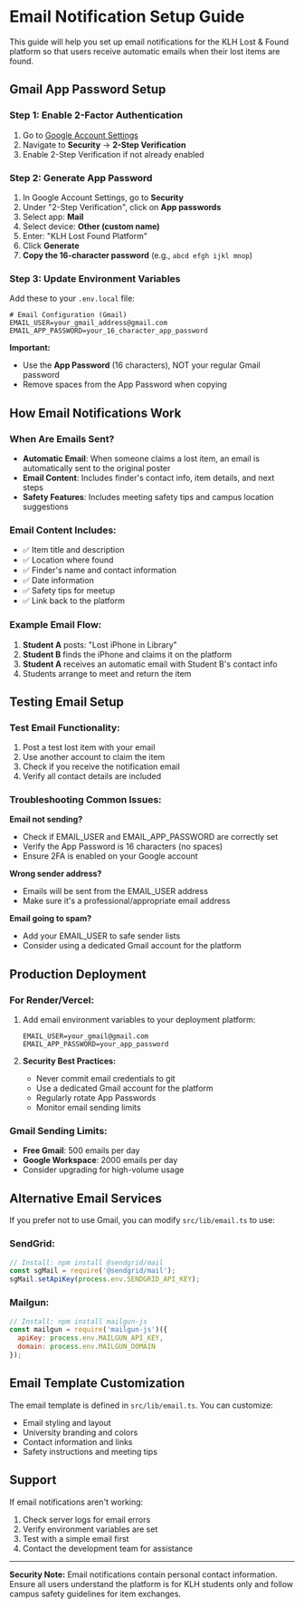# Email Notification Setup Guide

This guide will help you set up email notifications for the KLH Lost & Found platform so that users receive automatic emails when their lost items are found.

## Gmail App Password Setup

### Step 1: Enable 2-Factor Authentication
1. Go to [Google Account Settings](https://myaccount.google.com/)
2. Navigate to **Security** → **2-Step Verification**
3. Enable 2-Step Verification if not already enabled

### Step 2: Generate App Password
1. In Google Account Settings, go to **Security**
2. Under "2-Step Verification", click on **App passwords**
3. Select app: **Mail**
4. Select device: **Other (custom name)**
5. Enter: "KLH Lost Found Platform"
6. Click **Generate**
7. **Copy the 16-character password** (e.g., `abcd efgh ijkl mnop`)

### Step 3: Update Environment Variables
Add these to your `.env.local` file:

```env
# Email Configuration (Gmail)
EMAIL_USER=your_gmail_address@gmail.com
EMAIL_APP_PASSWORD=your_16_character_app_password
```

**Important:** 
- Use the **App Password** (16 characters), NOT your regular Gmail password
- Remove spaces from the App Password when copying

## How Email Notifications Work

### When Are Emails Sent?
- **Automatic Email**: When someone claims a lost item, an email is automatically sent to the original poster
- **Email Content**: Includes finder's contact info, item details, and next steps
- **Safety Features**: Includes meeting safety tips and campus location suggestions

### Email Content Includes:
- ✅ Item title and description
- ✅ Location where found
- ✅ Finder's name and contact information
- ✅ Date information
- ✅ Safety tips for meetup
- ✅ Link back to the platform

### Example Email Flow:
1. **Student A** posts: "Lost iPhone in Library"
2. **Student B** finds the iPhone and claims it on the platform
3. **Student A** receives an automatic email with Student B's contact info
4. Students arrange to meet and return the item

## Testing Email Setup

### Test Email Functionality:
1. Post a test lost item with your email
2. Use another account to claim the item
3. Check if you receive the notification email
4. Verify all contact details are included

### Troubleshooting Common Issues:

**Email not sending?**
- Check if EMAIL_USER and EMAIL_APP_PASSWORD are correctly set
- Verify the App Password is 16 characters (no spaces)
- Ensure 2FA is enabled on your Google account

**Wrong sender address?**
- Emails will be sent from the EMAIL_USER address
- Make sure it's a professional/appropriate email address

**Email going to spam?**
- Add your EMAIL_USER to safe sender lists
- Consider using a dedicated Gmail account for the platform

## Production Deployment

### For Render/Vercel:
1. Add email environment variables to your deployment platform:
   ```
   EMAIL_USER=your_gmail@gmail.com
   EMAIL_APP_PASSWORD=your_app_password
   ```

2. **Security Best Practices:**
   - Never commit email credentials to git
   - Use a dedicated Gmail account for the platform
   - Regularly rotate App Passwords
   - Monitor email sending limits

### Gmail Sending Limits:
- **Free Gmail**: 500 emails per day
- **Google Workspace**: 2000 emails per day
- Consider upgrading for high-volume usage

## Alternative Email Services

If you prefer not to use Gmail, you can modify `src/lib/email.ts` to use:

### SendGrid:
```javascript
// Install: npm install @sendgrid/mail
const sgMail = require('@sendgrid/mail');
sgMail.setApiKey(process.env.SENDGRID_API_KEY);
```

### Mailgun:
```javascript
// Install: npm install mailgun-js
const mailgun = require('mailgun-js')({
  apiKey: process.env.MAILGUN_API_KEY,
  domain: process.env.MAILGUN_DOMAIN
});
```

## Email Template Customization

The email template is defined in `src/lib/email.ts`. You can customize:
- Email styling and layout
- University branding and colors
- Contact information and links
- Safety instructions and meeting tips

## Support

If email notifications aren't working:
1. Check server logs for email errors
2. Verify environment variables are set
3. Test with a simple email first
4. Contact the development team for assistance

---

**Security Note:** Email notifications contain personal contact information. Ensure all users understand the platform is for KLH students only and follow campus safety guidelines for item exchanges.